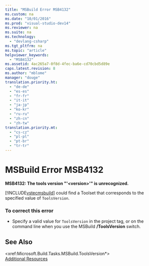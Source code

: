 ```yaml
---
title: "MSBuild Error MSB4132"
ms.custom: na
ms.date: "10/01/2016"
ms.prod: "visual-studio-dev14"
ms.reviewer: na
ms.suite: na
ms.technology: 
  - "devlang-csharp"
ms.tgt_pltfrm: na
ms.topic: "article"
helpviewer_keywords: 
  - "MSB4132"
ms.assetid: 4ac265a7-0f8d-4fec-ba6e-cd70cbd5d89e
caps.latest.revision: 8
ms.author: "mblome"
manager: "douge"
translation.priority.ht: 
  - "de-de"
  - "es-es"
  - "fr-fr"
  - "it-it"
  - "ja-jp"
  - "ko-kr"
  - "ru-ru"
  - "zh-cn"
  - "zh-tw"
translation.priority.mt: 
  - "cs-cz"
  - "pl-pl"
  - "pt-br"
  - "tr-tr"
---
```

# MSBuild Error MSB4132
**MSB4132: The tools version "'\<version>'" is unrecognized.**  
  
 [!INCLUDE[vstecmsbuild](../VS_IDE/includes/vstecmsbuild_md.md)] could find a Toolset that corresponds to the specified value of `ToolsVersion`.  
  
### To correct this error  
  
-   Specify a valid value for `ToolsVersion` in the project tag, or on the command line when you use the MSBuild **/ToolsVersion** switch.  
  
## See Also  
 \<xref:Microsoft.Build.Tasks.MSBuild.ToolsVersion*>   
 [Additional Resources](../VS_IDE/additional-msbuild-resources.md)